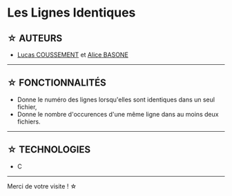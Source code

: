 # Les Lignes Identiques

## ☆ AUTEURS

- [Lucas COUSSEMENT](https://github.com/LucasCsmt) et [Alice BASONE](https://github.com/aliceinformatic)

---

## ☆ FONCTIONNALITÉS 

- Donne le numéro des lignes lorsqu'elles sont identiques dans un seul fichier,
- Donne le nombre d'occurences d'une même ligne dans au moins deux fichiers.

---

## ☆ TECHNOLOGIES 

- C

---

Merci de votre visite ! ☆
